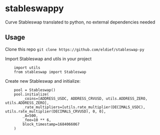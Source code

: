 # stableswappy
Curve Stableswap translated to python, no external dependencies needed

## Usage
Clone this repo `git clone https://github.com/eldief/stableswap-py`


Import Stableswap and utils in your project 
```
    import utils
    from stableswap import Stableswap
```


Create new Stableswap and initialize:
```
    pool = Stableswap()
    pool.initialize(
        _coins=[ADDRESS_USDC, ADDRESS_CRVUSD, utils.ADDRESS_ZERO, utils.ADDRESS_ZERO], 
        _rate_multipliers=[utils.rate_multiplier(DECIMALS_USDC), utils.rate_multiplier(DECIMALS_CRVUSD), 0, 0], 
        _A=500, 
        _fee=10 ** 6, 
        block_timestamp=1684066067
    )
```
